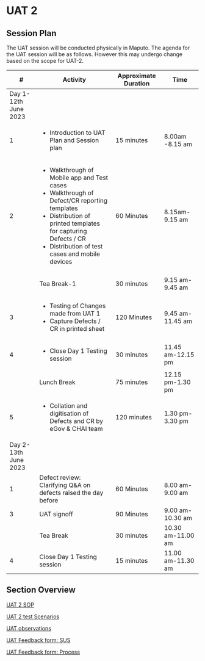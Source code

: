 # UAT 2

## Session Plan

The UAT session will be conducted physically in Maputo. The agenda for the UAT session will be as follows. However this may undergo change based on the scope for UAT-2.&#x20;

| #                    | Activity                                                                                                                                                                                                                                     | Approximate Duration | Time              |
| -------------------- | -------------------------------------------------------------------------------------------------------------------------------------------------------------------------------------------------------------------------------------------- | -------------------- | ----------------- |
| Day 1-12th June 2023 | <p><br></p>                                                                                                                                                                                                                                  |                      |                   |
| 1                    | <ul><li>Introduction to UAT Plan and Session plan</li></ul>                                                                                                                                                                                  | 15 minutes           | 8.00am -8.15 am   |
| 2                    | <ul><li>Walkthrough of Mobile app and Test cases </li><li>Walkthrough of Defect/CR reporting templates</li><li>Distribution of printed templates for capturing Defects / CR </li><li>Distribution of test cases and mobile devices</li></ul> | 60 Minutes           | 8.15am-9.15 am    |
| <p><br></p>          | Tea Break-1                                                                                                                                                                                                                                  | 30 minutes           | 9.15 am-9.45 am   |
| 3                    | <ul><li>Testing of Changes made from UAT 1</li><li>Capture Defects / CR in printed sheet</li></ul>                                                                                                                                           | 120 Minutes          | 9.45 am-11.45 am  |
| 4                    | <ul><li>Close Day 1 Testing session</li></ul>                                                                                                                                                                                                | 30 minutes           | 11.45 am-12.15 pm |
| <p><br></p>          | Lunch Break                                                                                                                                                                                                                                  | 75 minutes           | 12.15 pm-1.30 pm  |
| 5                    | <ul><li>Collation and digitisation of Defects and CR by eGov &#x26; CHAI team</li></ul>                                                                                                                                                      | 120 minutes          | 1.30 pm-3.30 pm   |
| Day 2-13th June 2023 | <p><br></p>                                                                                                                                                                                                                                  |                      |                   |
| 1                    | Defect review: Clarifying Q\&A on defects raised the day before                                                                                                                                                                              | 60 Minutes           | 8.00 am-9.00 am   |
| 3                    | UAT signoff                                                                                                                                                                                                                                  | 90 Minutes           | 9.00 am-10.30 am  |
| <p><br></p>          | Tea Break                                                                                                                                                                                                                                    | 30 minutes           | 10.30 am-11.00 am |
| 4                    | Close Day 1 Testing session                                                                                                                                                                                                                  | 15 minutes           | 11.00 am-11.30 am |

## Section Overview

[UAT 2 SOP](uat-2-sop.md)

[UAT 2 test Scenarios](uat-2-test-scenarios.md)

[UAT observations](uat-observations/)

[UAT Feedback form: SUS](uat-feedback-form-sus.md)

[UAT Feedback form: Process](uat-feedform-form-process.md)

